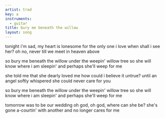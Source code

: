 ```yaml
---
artist: trad
key: a
instruments:
  - guitar
title: bury me beneath the willow
layout: song
---
```

tonight i'm sad, my heart is lonesome
for the only one i love
when shall i see her? oh no, never
till we meet in heaven above

so bury me beneath the willow
under the weepin' willow tree
so she will know where i am sleepin'
and perhaps she'll weep for me

she told me that she dearly loved me
how could i believe it untrue?
until an angel softly whispered
she could never care for you

so bury me beneath the willow
under the weepin' willow tree
so she will know where i am sleepin'
and perhaps she'll weep for me

tomorrow was to be our wedding
oh god, oh god, where can she be?
she's gone a-courtin' with another
and no longer cares for me